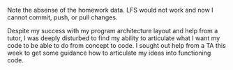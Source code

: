 Note the absense of the homework data. LFS would not work and now I cannot commit, push, or pull changes. 

Despite my success with my program architecture layout and help from a tutor, I was deeply disturbed to find my ability to articulate what I want my code to be able to do from concept to code. I sought out help from a TA this week to get some guidance how to articulate my ideas into functioning code. 
